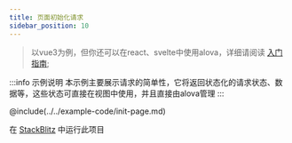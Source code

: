 ```yaml
---
title: 页面初始化请求
sidebar_position: 10
---
```


> 以vue3为例，但你还可以在react、svelte中使用alova，详细请阅读 [入门指南](../overview/);

:::info 示例说明
本示例主要展示请求的简单性，它将返回状态化的请求状态、数据等，这些状态可直接在视图中使用，并且直接由alova管理
:::

@include(../../example-code/init-page.md)

在 [StackBlitz](https://stackblitz.com/edit/example-alova-page-init-request?file=src/App.vue) 中运行此项目